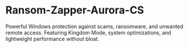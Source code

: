 # Ransom-Zapper-Aurora-CS
Powerful Windows protection against scams, ransomware, and unwanted remote access. Featuring Kingdom Mode, system optimizations, and lightweight performance without bloat.
